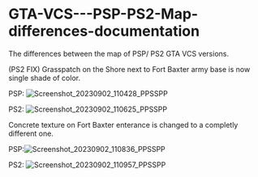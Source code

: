 # GTA-VCS---PSP-PS2-Map-differences-documentation
The differences between the map of PSP/ PS2 GTA VCS versions.

(PS2 FIX) Grasspatch on the Shore next to Fort Baxter army base is now single shade of color.

PSP:
![Screenshot_20230902_110428_PPSSPP](https://github.com/Domiiniik/GTA-VCS---PSP-PS2-Map-differences-documentation/assets/30195961/7e1b26ee-29c2-45eb-8dc8-b33a559a3f80)

PS2:
![Screenshot_20230902_110625_PPSSPP](https://github.com/Domiiniik/GTA-VCS---PSP-PS2-Map-differences-documentation/assets/30195961/952f52a0-ab51-4159-ac0b-ef24b7961013)

Concrete texture on Fort Baxter enterance is changed to a completly different one.

PSP:![Screenshot_20230902_110836_PPSSPP](https://github.com/Domiiniik/GTA-VCS---PSP-PS2-Map-differences-documentation/assets/30195961/4dfc109c-6b30-4eed-a7da-a2af8615f82a)

PS2:
![Screenshot_20230902_110957_PPSSPP](https://github.com/Domiiniik/GTA-VCS---PSP-PS2-Map-differences-documentation/assets/30195961/211bd96f-d4d2-4731-966c-de1de0165ccd)
